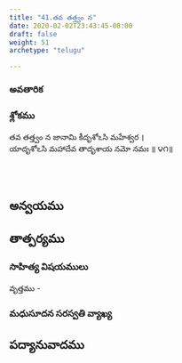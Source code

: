 ```yaml
---
title: "41.తవ తత్త్వం న"
date: 2020-02-02T23:43:45-08:00
draft: false
weight: 51
archetype: "telugu"

---
```


### అవతారిక


### శ్లోకము

తవ తత్త్వం న జానామి కీదృశోఽసి మహేశ్వర ।
<br/>యాదృశోఽసి మహాదేవ తాదృశాయ నమో నమః ॥ ౪౧॥
<br/>

<br/><br/>

## అన్వయము 


## తాత్పర్యము 


### సాహిత్య విషయములు 

వృత్తము   - 


### మధుసూదన సరస్వతి వ్యాఖ్య 


## పద్యానువాదము 

